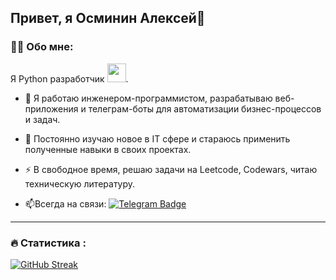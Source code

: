 ## Привет, я Осминин Алексей👋

<!--
**SwedL/SwedL** is a ✨ _special_ ✨ repository because its `README.md` (this file) appears on your GitHub profile.

Here are some ideas to get you started:

- 🔭 I’m currently working on ...
- 🌱 I’m currently learning ...
- 👯 I’m looking to collaborate on ...
- 🤔 I’m looking for help with ...
- 💬 Ask me about ...
- 📫 How to reach me: ...
- 😄 Pronouns: ...
- ⚡ Fun fact: ...
-->

### :man_technologist: Обо мне:
Я Python разработчик <img src="https://media.giphy.com/media/m6pvmOSXuTEPaKFWBz/giphy.gif" width="30">.
- :telescope: Я работаю инженером-программистом, разрабатываю веб-приложения и телеграм-боты для автоматизации бизнес-процессов и задач.

- :seedling: Постоянно изучаю новое в IT сфере и стараюсь применить полученные навыки в своих проектах.

- :zap: В свободное время, решаю задачи на Leetcode, Codewars, читаю техническую литературу.

- :mailbox:Всегда на связи: [![Telegram Badge](https://img.shields.io/badge/-@swed555-blue?style=flat&logo=Telegram&logoColor=white)](https://t.me/swed555)

---

### :fire: Статистика :
[![GitHub Streak](https://github-readme-streak-stats.herokuapp.com?user=swedl&theme=github-dark-blue&hide_border=true)](https://git.io/streak-stats)
